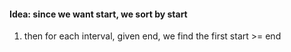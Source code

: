 #### Idea: since we want start, we sort by start
1. then for each interval, given end, we find the first start >= end